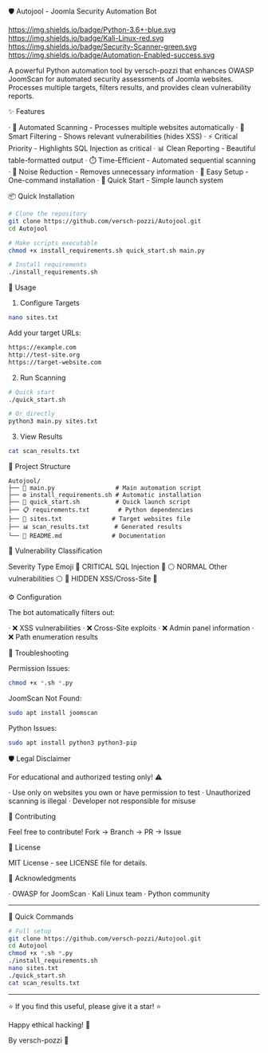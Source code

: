 

🛡️ Autojool - Joomla Security Automation Bot

https://img.shields.io/badge/Python-3.6+-blue.svg https://img.shields.io/badge/Kali-Linux-red.svg https://img.shields.io/badge/Security-Scanner-green.svg https://img.shields.io/badge/Automation-Enabled-success.svg

A powerful Python automation tool by versch-pozzi that enhances OWASP JoomScan for automated security assessments of Joomla websites. Processes multiple targets, filters results, and provides clean vulnerability reports.

✨ Features

· 🔄 Automated Scanning - Processes multiple websites automatically
· 🎯 Smart Filtering - Shows relevant vulnerabilities (hides XSS)
· ⚡ Critical Priority - Highlights SQL Injection as critical
· 📊 Clean Reporting - Beautiful table-formatted output
· ⏱️ Time-Efficient - Automated sequential scanning
· 🚫 Noise Reduction - Removes unnecessary information
· 🐍 Easy Setup - One-command installation
· 🚀 Quick Start - Simple launch system

📦 Quick Installation

```bash
# Clone the repository
git clone https://github.com/versch-pozzi/Autojool.git
cd Autojool

# Make scripts executable
chmod +x install_requirements.sh quick_start.sh main.py

# Install requirements
./install_requirements.sh
```

🚀 Usage

1. Configure Targets

```bash
nano sites.txt
```

Add your target URLs:

```txt
https://example.com
http://test-site.org
https://target-website.com
```

2. Run Scanning

```bash
# Quick start
./quick_start.sh

# Or directly
python3 main.py sites.txt
```

3. View Results

```bash
cat scan_results.txt
```

📁 Project Structure

```
Autojool/
├── 📄 main.py                 # Main automation script
├── ⚙️ install_requirements.sh # Automatic installation
├── 🚀 quick_start.sh          # Quick launch script
├── 📋 requirements.txt        # Python dependencies
├── 🎯 sites.txt              # Target websites file
├── 📊 scan_results.txt       # Generated results
└── 📖 README.md              # Documentation
```

🎯 Vulnerability Classification

Severity Type Emoji
🔴 CRITICAL SQL Injection 🔴
⚪ NORMAL Other vulnerabilities ⚪
🚫 HIDDEN XSS/Cross-Site 🚫

⚙️ Configuration

The bot automatically filters out:

· ❌ XSS vulnerabilities
· ❌ Cross-Site exploits
· ❌ Admin panel information
· ❌ Path enumeration results

🔧 Troubleshooting

Permission Issues:

```bash
chmod +x *.sh *.py
```

JoomScan Not Found:

```bash
sudo apt install joomscan
```

Python Issues:

```bash
sudo apt install python3 python3-pip
```

🛡️ Legal Disclaimer

For educational and authorized testing only! ⚠️

· Use only on websites you own or have permission to test
· Unauthorized scanning is illegal
· Developer not responsible for misuse

🤝 Contributing

Feel free to contribute! Fork → Branch → PR → Issue

📄 License

MIT License - see LICENSE file for details.

🙏 Acknowledgments

· OWASP for JoomScan
· Kali Linux team
· Python community

---

🚀 Quick Commands

```bash
# Full setup
git clone https://github.com/versch-pozzi/Autojool.git
cd Autojool
chmod +x *.sh *.py
./install_requirements.sh
nano sites.txt
./quick_start.sh
cat scan_results.txt
```

---

⭐ If you find this useful, please give it a star! ⭐

Happy ethical hacking! 🚀

By versch-pozzi 🎯
